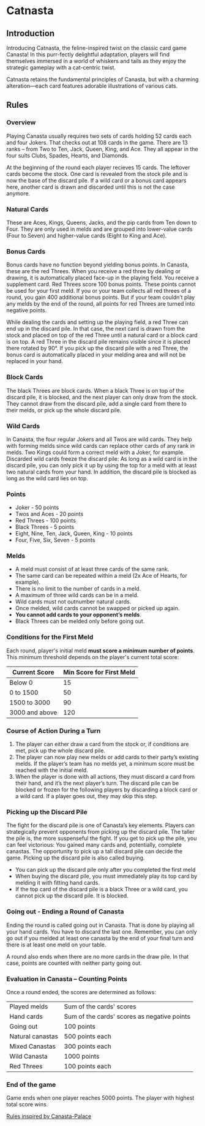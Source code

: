 # Catnasta

## Introduction

Introducing Catnasta, the feline-inspired twist on the classic card game Canasta! In this purr-fectly delightful adaptation, players will find themselves immersed in a world of whiskers and tails as they enjoy the strategic gameplay with a cat-centric twist.

Catnasta retains the fundamental principles of Canasta, but with a charming alteration—each card features adorable illustrations of various cats.

## Rules

### Overview

Playing Canasta usually requires two sets of cards holding 52 cards each and four Jokers. That checks out at 108 cards in the game. There are 13 ranks – from Two to Ten, Jack, Queen, King, and Ace. They all appear in the four suits Clubs, Spades, Hearts, and Diamonds.

At the beginning of the round each player recieves 15 cards. The leftover cards become the stock. One card is revealed from the stock pile and is now the base of the discard pile. If a wild card or a bonus card appears here, another card is drawn and discarded until this is not the case anymore.

### Natural Cards

These are Aces, Kings, Queens, Jacks, and the pip cards from Ten down to Four. They are only used in melds and are grouped into lower-value cards (Four to Seven) and higher-value cards (Eight to King and Ace).

### Bonus Cards

Bonus cards have no function beyond yielding bonus points. In Canasta, these are the red Threes. When you receive a red three by dealing or drawing, it is automatically placed face-up in the playing field. You receive a supplement card. Red Threes score 100 bonus points. These points cannot be used for your first meld. If you or your team collects all red threes of a round, you gain 400 additional bonus points. But if your team couldn’t play any melds by the end of the round, all points for red Threes are turned into negative points.

While dealing the cards and setting up the playing field, a red Three can end up in the discard pile. In that case, the next card is drawn from the stock and placed on top of the red Three until a natural card or a block card is on top. A red Three in the discard pile remains visible since it is placed there rotated by 90°. If you pick up the discard pile with a red Three, the bonus card is automatically placed in your melding area and will not be replaced in your hand.

### Block Cards

The black Threes are block cards. When a black Three is on top of the discard pile, it is blocked, and the next player can only draw from the stock. They cannot draw from the discard pile, add a single card from there to their melds, or pick up the whole discard pile.

### Wild Cards

In Canasta, the four regular Jokers and all Twos are wild cards. They help with forming melds since wild cards can replace other cards of any rank in melds. Two Kings could form a correct meld with a Joker, for example. Discarded wild cards freeze the discard pile: As long as a wild card is in the discard pile, you can only pick it up by using the top for a meld with at least two natural cards from your hand. In addition, the discard pile is blocked as long as the wild card lies on top.

### Points

- Joker - 50 points
- Twos and Aces - 20 points
- Red Threes - 100 points
- Black Threes - 5 points
- Eight, Nine, Ten, Jack, Queen, King - 10 points
- Four, Five, Six, Seven - 5 points

### Melds

- A meld must consist of at least three cards of the same rank.
- The same card can be repeated within a meld (2x Ace of Hearts, for example).
- There is no limit to the number of cards in a meld.
- A maximum of three wild cards can be in a meld.
- Wild cards must not outnumber natural cards.
- Once melded, wild cards cannot be swapped or picked up again.
- **You cannot add cards to your opponent’s melds**.
- Black Threes can be melded only before going out.

### Conditions for the First Meld

Each round, player's initial meld **must score a minimum number of points**. This minimum threshold depends on the player's current total score:

| Current Score  | Min Score for First Meld |
| -------------- | ------------------------ |
| Below 0        | 15                       |
| 0 to 1500      | 50                       |
| 1500 to 3000   | 90                       |
| 3000 and above | 120                      |

### Course of Action During a Turn

1. The player can either draw a card from the stock or, if conditions are met, pick up the whole discard pile.
2. The player can now play new melds or add cards to their party’s existing melds. If the player’s team has no melds yet, a minimum score must be reached with the initial meld.
3. When the player is done with all actions, they must discard a card from their hand, and it’s the next player’s turn. The discard pile can be blocked or frozen for the following players by discarding a block card or a wild card. If a player goes out, they may skip this step.

### Picking up the Discard Pile

The fight for the discard pile is one of Canasta’s key elements. Players can strategically prevent opponents from picking up the discard pile. The taller the pile is, the more suspenseful the fight. If you get to pick up the pile, you can feel victorious: You gained many cards and, potentially, complete canastas. The opportunity to pick up a tall discard pile can decide the game. Picking up the discard pile is also called buying.

- You can pick up the discard pile only after you completed the first meld
- When buying the discard pile, you must immediately play its top card by melding it with fitting hand cards.
- If the top card of the discard pile is a black Three or a wild card, you cannot pick up the discard pile. It is blocked.

### Going out - Ending a Round of Canasta

Ending the round is called going out in Canasta. That is done by playing all your hand cards. You have to discard the last one. Remember, you can only go out if you melded at least one canasta by the end of your final turn and there is at least one meld on your table.

A round also ends when there are no more cards in the draw pile. In that case, points are counted with neither party going out.

### Evaluation in Canasta – Counting Points

Once a round ended, the scores are determined as follows:

|                  |                                             |
| ---------------- | ------------------------------------------- |
| Played melds     | Sum of the cards' scores                    |
| Hand cards       | Sum of the cards' scores as negative points |
| Going out        | 100 points                                  |
| Natural canastas | 500 points each                             |
| Mixed Canastas   | 300 points each                             |
| Wild Canasta     | 1000 points                                 |
| Red Threes       | 100 points each                             |

### End of the game 

Game ends when one player reaches 5000 points. The player with highest total score wins.

[Rules inspired by Canasta-Palace](https://www.canasta-palace.com/a-quick-explanation-of-canasta/)
